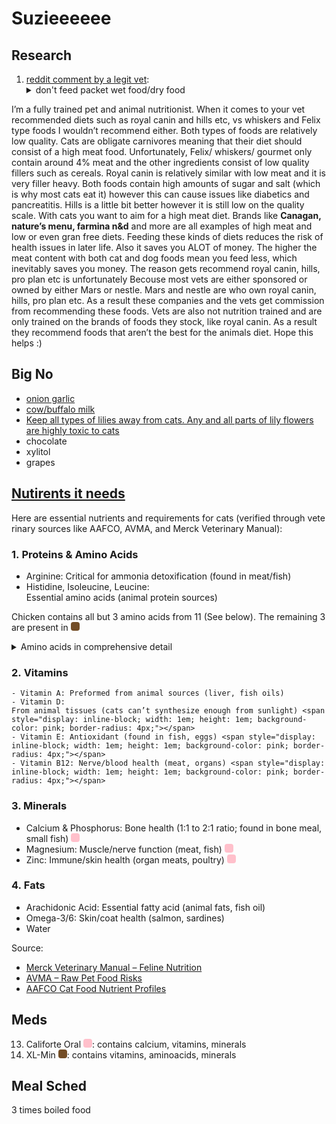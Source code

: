 # Suzieeeeee

## Research
1. [reddit comment by a legit vet](https://www.reddit.com/r/cats/comments/loc380/comment/gs2983n/?utm_source=share&utm_medium=web3x&utm_name=web3xcss&utm_term=1&utm_content=share_button):   
	<details><summary>don't feed packet wet food/dry food</summary>
I’m a fully trained pet and animal nutritionist. When it comes to your vet recommended diets such as royal canin and hills etc, vs whiskers and Felix type foods I wouldn’t recommend either. Both types of foods are relatively low quality. Cats are obligate carnivores meaning that their diet should consist of a high meat food. Unfortunately, Felix/ whiskers/ gourmet only contain around 4% meat and the other ingredients consist of low quality fillers such as cereals. Royal canin is relatively similar with low meat and it is very filler heavy. Both foods contain high amounts of sugar and salt (which is why most cats eat it) however this can cause issues like diabetics and pancreatitis. Hills is a little bit better however it is still low on the quality scale. With cats you want to aim for a high meat diet. Brands like **Canagan, nature’s menu, farmina n&d** and more are all examples of high meat and low or even gran free diets. Feeding these kinds of diets reduces the risk of health issues in later life. Also it saves you ALOT of money. The higher the meat content with both cat and dog foods mean you feed less, which inevitably saves you money. The reason gets recommend royal canin, hills, pro plan etc is unfortunately Becouse most vets are either sponsored or owned by either Mars or nestle. Mars and nestle are who own royal canin, hills, pro plan etc. As a result these companies and the vets get commission from recommending these foods. Vets are also not nutrition trained and are only trained on the brands of foods they stock, like royal canin. As a result they recommend foods that aren’t the best for the animals diet. Hope this helps :)
</details>

## **Big No**
- [onion garlic](https://www.reddit.com/r/india/comments/tdbms1/comment/i0j44xj/?utm_source=share&utm_medium=web3x&utm_name=web3xcss&utm_term=1&utm_content=share_button)
- [cow/buffalo milk](https://www.reddit.com/r/india/comments/tdbms1/comment/i0j44xj/?utm_source=share&utm_medium=web3x&utm_name=web3xcss&utm_term=1&utm_content=share_button)
- [Keep all types of lilies away from cats. Any and all parts of lily flowers are highly toxic to cats](https://www.reddit.com/r/india/comments/tdbms1/comment/i0j44xj/?utm_source=share&utm_medium=web3x&utm_name=web3xcss&utm_term=1&utm_content=share_button)
- chocolate
- xylitol
- grapes



## [Nutirents it needs](https://www.petmd.com/cat/nutrition/cat-nutrition-what-makes-nutritional-cat-food)

Here are essential nutrients and requirements for cats (verified through veterinary sources like AAFCO, AVMA, and Merck Veterinary Manual):

### 1. Proteins & Amino Acids
  - Arginine: Critical for ammonia detoxification (found in meat/fish)
  - Histidine, Isoleucine, Leucine: Essential amino acids (animal protein sources)

  Chicken contains all but 3 amino acids from 11 (See below). The remaining 3 are present in <span style="display: inline-block; width: 1em; height: 1em; background-color: #734d26; border-radius: 4px;"></span> 
  <details>
  <summary>Amino acids in comprehensive detail</summary>

  A cat’s body can make many of the amino acids they need (nonessential amino acids) from other amino acids, but there are [11 essential amino acids for cats](https://www.petmd.com/dog/nutrition/pet-food-ingredient-and-label-guide#Amino%20Acids) that must be supplied in a cat’s diet:

  1.  Arginine
  2.  Histidine
  3.  Isoleucine
  4.  Leucine
  5.  Lysine
  6.  Methionine
  7.  Phenylalanine
  8.  Taurine
  9.  Threonine
  10. Tryptophan
  11. Valine

  Chicken contains all but taurine, methionine, and tryptophan. Here are some foods that you can add to your cat's diet to provide these:

  *   **Taurine:**
      *   Shellfish (clams, mussels, scallops)
      *   Dark meat chicken and turkey
      *   Beef liver
      *   Lamb
      *   Fish (tuna, salmon, sardines)
  *   **Methionine:**
      *   Eggs
      *   Fish (tuna, salmon, sardines)
      *   Turkey
      *   Beef
      *   Pork
      *   Dairy products (cheese, yogurt)
  *   **Tryptophan:**
      *   Turkey
      *   Chicken
      *   Fish (tuna, salmon)
      *   Eggs
      *   Dairy products (milk, cheese)
  </details>

### 2. Vitamins
    - Vitamin A: Preformed from animal sources (liver, fish oils)
    - Vitamin D: From animal tissues (cats can’t synthesize enough from sunlight) <span style="display: inline-block; width: 1em; height: 1em; background-color: pink; border-radius: 4px;"></span> 
    - Vitamin E: Antioxidant (found in fish, eggs) <span style="display: inline-block; width: 1em; height: 1em; background-color: pink; border-radius: 4px;"></span> 
    - Vitamin B12: Nerve/blood health (meat, organs) <span style="display: inline-block; width: 1em; height: 1em; background-color: pink; border-radius: 4px;"></span>  

### 3. Minerals
   - Calcium & Phosphorus: Bone health (1:1 to 2:1 ratio; found in bone meal, small fish) <span style="display: inline-block; width: 1em; height: 1em; background-color: pink; border-radius: 4px;"></span> 
   - Magnesium: Muscle/nerve function (meat, fish) <span style="display: inline-block; width: 1em; height: 1em; background-color: pink; border-radius: 4px;"></span> 
   - Zinc: Immune/skin health (organ meats, poultry) <span style="display: inline-block; width: 1em; height: 1em; background-color: pink; border-radius: 4px;"></span> 

### 4. Fats
   - Arachidonic Acid: Essential fatty acid (animal fats, fish oil)
   - Omega-3/6: Skin/coat health (salmon, sardines)
   - Water

Source:
- [Merck Veterinary Manual – Feline Nutrition](https://www.merckvetmanual.com/cat-owners/routine-care-and-breeding-of-cats/nutrition-in-cats)  
- [AVMA – Raw Pet Food Risks](https://www.avma.org/resources/pet-owners/petcare/raw-pet-foods)  
- [AAFCO Cat Food Nutrient Profiles](https://www.aafco.org)  


## Meds
13. Califorte Oral <span style="display: inline-block; width: 1em; height: 1em; background-color: pink; border-radius: 4px;"></span>: contains calcium, vitamins, minerals
14. XL-Min <span style="display: inline-block; width: 1em; height: 1em; background-color: #734d26; border-radius: 4px;"></span>: contains vitamins, aminoacids, minerals 
## Meal Sched
3 times boiled food

